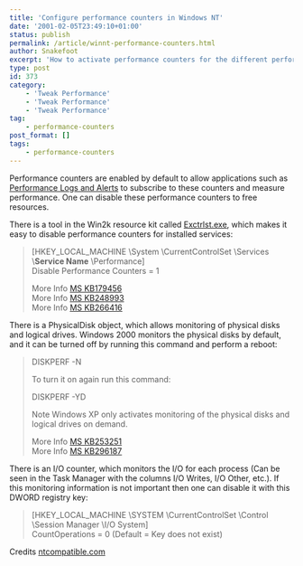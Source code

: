 ```yaml
---
title: 'Configure performance counters in Windows NT'
date: '2001-02-05T23:49:10+01:00'
status: publish
permalink: /article/winnt-performance-counters.html
author: Snakefoot
excerpt: 'How to activate performance counters for the different performance objects in Windows NT.'
type: post
id: 373
category:
    - 'Tweak Performance'
    - 'Tweak Performance'
    - 'Tweak Performance'
tag:
    - performance-counters
post_format: []
tags:
    - performance-counters
---
```

Performance counters are enabled by default to allow applications such as [Performance Logs and Alerts](/article/winnt-services-sysmonlog.html) to subscribe to these counters and measure performance. One can disable these performance counters to free resources.  
  
 There is a tool in the Win2k resource kit called [Exctrlst.exe](http://www.microsoft.com/windows2000/techinfo/reskit/tools/existing/exctrlst-o.asp), which makes it easy to disable performance counters for installed services:

> \[HKEY\_LOCAL\_MACHINE \\System \\CurrentControlSet \\Services \\**Service Name** \\Performance\]  
>  Disable Performance Counters = 1  
>   
>  More Info [MS KB179456](http://support.microsoft.com/kb/179456 "Extensible Counters in Performance Monitor [Q179456]")  
>  More Info [MS KB248993](http://support.microsoft.com/kb/248993 "PRB: Performance Object Is Not Displayed in Performance Monitor [Q248993]")  
>  More Info [MS KB266416](http://support.microsoft.com/kb/266416 "How to Troubleshoot WinMgmt-Based Performance Counter Errors [Q266416]")

 There is a PhysicalDisk object, which allows monitoring of physical disks and logical drives. Windows 2000 monitors the physical disks by default, and it can be turned off by running this command and perform a reboot:
>  DISKPERF -N  
>   
>  To turn it on again run this command:  
>   
>  DISKPERF -YD  
>   
>  Note Windows XP only activates monitoring of the physical disks and logical drives on demand.  
>   
>  More Info [MS KB253251](http://support.microsoft.com/kb/253251 "Using Diskperf in Windows 2000 [Q253251]")  
>  More Info [MS KB296187](http://support.microsoft.com/kb/296187 "Application Log Events Generated When You Start Performance Counter Query [Q296187]")

 There is an I/O counter, which monitors the I/O for each process (Can be seen in the Task Manager with the columns I/O Writes, I/O Other, etc.). If this monitoring information is not important then one can disable it with this DWORD registry key:
> \[HKEY\_LOCAL\_MACHINE \\SYSTEM \\CurrentControlSet \\Control \\Session Manager \\I/O System\]  
>  CountOperations = 0 (Default = Key does not exist)

 Credits [ntcompatible.com](http://www.ntcompatible.com/)  
